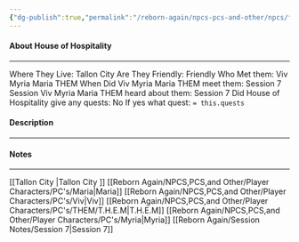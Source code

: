 ```yaml
---
{"dg-publish":true,"permalink":"/reborn-again/npcs-pcs-and-other/npcs/friendly/house-of-hospitality/"}
---
```



#### About House of Hospitality
---
Where They Live: Tallon City 
Are They Friendly: Friendly 
Who Met them: Viv Myria Maria THEM
When Did Viv Myria Maria THEM meet them: Session 7
Session Viv Myria Maria THEM heard about them: Session 7
Did House of Hospitality give any quests: No
	If yes what quest: `= this.quests`


#### Description


---

#### Notes
---
[[Tallon City \|Tallon City ]]
[[Reborn Again/NPCS,PCS,and Other/Player Characters/PC's/Maria\|Maria]]
[[Reborn Again/NPCS,PCS,and Other/Player Characters/PC's/Viv\|Viv]]
[[Reborn Again/NPCS,PCS,and Other/Player Characters/PC's/THEM/T.H.E.M\|T.H.E.M]]
[[Reborn Again/NPCS,PCS,and Other/Player Characters/PC's/Myria\|Myria]]
[[Reborn Again/Session Notes/Session 7\|Session 7]]


